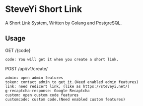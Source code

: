 # SteveYi Short Link

A Short Link System, Written by Golang and PostgreSQL.

## Usage

GET /{code}

```
code: You will get it when you create a short link.
```

POST /api/v1/create/

```
admin: open admin features  
token: contact admin to get it.(Need enabled admin features)  
link: need redicert link, (like as https://steveyi.net/)  
g-recaptcha-response: Google Recaptcha  
custom: open custom code features  
customcode: custom code.(Need enabled custom features)  
```
